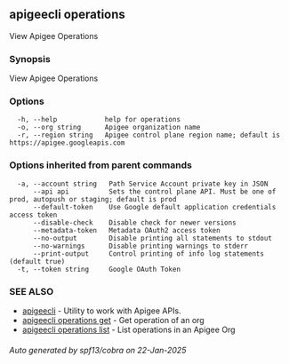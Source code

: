 ## apigeecli operations

View Apigee Operations

### Synopsis

View Apigee Operations

### Options

```
  -h, --help            help for operations
  -o, --org string      Apigee organization name
  -r, --region string   Apigee control plane region name; default is https://apigee.googleapis.com
```

### Options inherited from parent commands

```
  -a, --account string   Path Service Account private key in JSON
      --api api          Sets the control plane API. Must be one of prod, autopush or staging; default is prod
      --default-token    Use Google default application credentials access token
      --disable-check    Disable check for newer versions
      --metadata-token   Metadata OAuth2 access token
      --no-output        Disable printing all statements to stdout
      --no-warnings      Disable printing warnings to stderr
      --print-output     Control printing of info log statements (default true)
  -t, --token string     Google OAuth Token
```

### SEE ALSO

* [apigeecli](apigeecli.md)	 - Utility to work with Apigee APIs.
* [apigeecli operations get](apigeecli_operations_get.md)	 - Get operation of an org
* [apigeecli operations list](apigeecli_operations_list.md)	 - List operations in an Apigee Org

###### Auto generated by spf13/cobra on 22-Jan-2025
